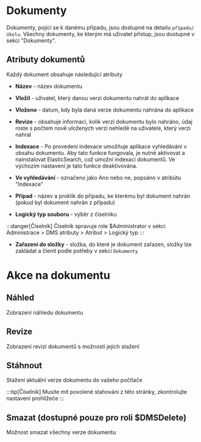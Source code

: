 # Dokumenty

Dokumenty, pojící se k danému případu, jsou dostupné na detailu ```případu/úkolu```. Všechny dokumenty, ke kterým má uživatel přístup, jsou dostupné v sekci "Dokumenty".

## Atributy dokumentů

Každý dokument obsahuje následující atributy

- **Název** - název dokumentu

- **Vložil** - uživatel, který danou verzi dokumentu nahrál do aplikace

- **Vloženo** - datum, kdy byla daná verze dokumentu nahrána do aplikace

- **Revize** -  obsahuje informaci, kolik verzí dokumentu bylo nahráno, údaj roste s počtem nově uložených verzí nehledě na uživatele, který verzi nahral

- **Indexace**  - Po provedení indexace umožňuje aplikace vyhledávání v obsahu dokumentu. Aby tato funkce fungovala, je nutné aktivovat a nainstalovat ElasticSearch, což umožní indexaci dokumentů. Ve výchozím nastavení je tato funkce deaktivována.

- **Ve vyhledávání**  - označeno jako Ano nebo ne, popsáno v atribútu "Indexace"

- **Případ** - název a proklik do případu, ke kterému byl dokument nahrán (pokud byl dokument nahrán z případu)

- **Logický typ souboru** - výběr z číselníku

:::danger[Číselník]
Číselník spravuje role $Administrator v sekci Administrace > DMS atributy > Atribut > Logický typ
:::

- **Zařazení do složky** - složka, do které je dokument zařazen, složky lze zakládat a členit podle potřeby v sekci ```Dokumenty```

# Akce na dokumentu

## Náhled
Zobrazení náhledu dokumentu

## Revize
Zobrazení revizí dokumentů s možností jejich stažení

## Stáhnout
Stažení aktuální verze dokumentu do vašeho počítače

:::tip[Číselník]
Musíte mít povolené stahování z této stránky, zkontrolujte nastavení prohlížeče
:::


## Smazat (dostupné pouze pro roli $DMSDelete)
Možnost smazat všechny verze dokumentu